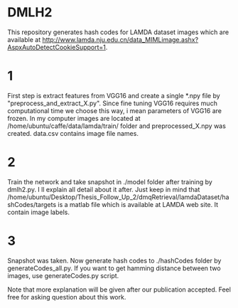 # DMLH2
This repository generates hash codes for LAMDA dataset images which are available at http://www.lamda.nju.edu.cn/data_MIMLimage.ashx?AspxAutoDetectCookieSupport=1.

# 1 
First step is extract features from VGG16 and create a single *.npy file by "preprocess_and_extract_X.py". 
Since fine tuning VGG16 requires much computational time we choose this way, i mean parameters of VGG16 are frozen. In my
computer images are located at /home/ubuntu/caffe/data/lamda/train/  folder and preprocessed_X.npy was created. data.csv contains
image file names.

# 2
Train the network and take snapshot in ./model folder after training by dmlh2.py. I ll explain  all detail about it after. Just keep in mind that 
/home/ubuntu/Desktop/Thesis_Follow_Up_2/dmqRetrieval/lamdaDataset/hashCodes/targets is a matlab file which is available at LAMDA
web site. It contain image labels.  


# 3 
Snapshot was taken. Now generate hash codes to ./hashCodes folder by generateCodes_all.py. If you want to get hamming distance
between two images, use generateCodes.py script.

Note that more explanation will be given after our publication accepted. Feel free for asking question about this work.





